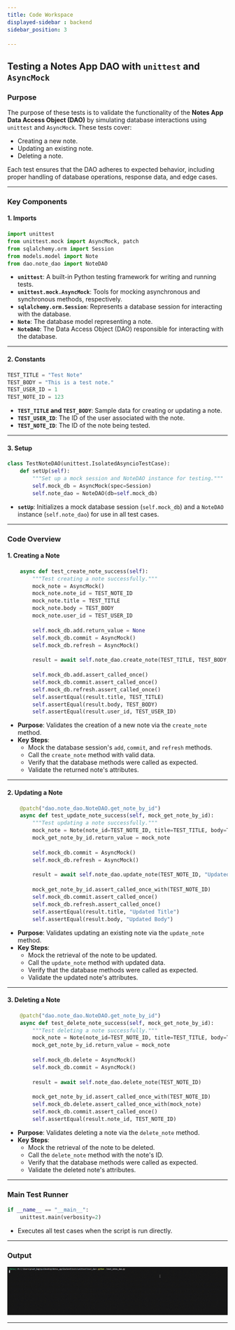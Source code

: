 ```yaml
---
title: Code Workspace
displayed-sidebar : backend
sidebar_position: 3

---
```



## **Testing a Notes App DAO with `unittest` and `AsyncMock`**

### **Purpose**
The purpose of these tests is to validate the functionality of the **Notes App Data Access Object (DAO)** by simulating database interactions using `unittest` and `AsyncMock`. These tests cover:
- Creating a new note.
- Updating an existing note.
- Deleting a note.

Each test ensures that the DAO adheres to expected behavior, including proper handling of database operations, response data, and edge cases.

---

### **Key Components**

#### 1. **Imports**
```python
import unittest
from unittest.mock import AsyncMock, patch
from sqlalchemy.orm import Session
from models.model import Note
from dao.note_dao import NoteDAO
```

- **`unittest`**: A built-in Python testing framework for writing and running tests.
- **`unittest.mock.AsyncMock`**: Tools for mocking asynchronous and synchronous methods, respectively.
- **`sqlalchemy.orm.Session`**: Represents a database session for interacting with the database.
- **`Note`**: The database model representing a note.
- **`NoteDAO`**: The Data Access Object (DAO) responsible for interacting with the database.

---

#### 2. **Constants**
```python
TEST_TITLE = "Test Note"
TEST_BODY = "This is a test note."
TEST_USER_ID = 1
TEST_NOTE_ID = 123
```

- **`TEST_TITLE` and `TEST_BODY`**: Sample data for creating or updating a note.
- **`TEST_USER_ID`**: The ID of the user associated with the note.
- **`TEST_NOTE_ID`**: The ID of the note being tested.

---

#### 3. **Setup**
```python
class TestNoteDAO(unittest.IsolatedAsyncioTestCase):
    def setUp(self):
        """Set up a mock session and NoteDAO instance for testing."""
        self.mock_db = AsyncMock(spec=Session)
        self.note_dao = NoteDAO(db=self.mock_db)

```

- **`setUp`**: Initializes a mock database session (`self.mock_db`) and a `NoteDAO` instance (`self.note_dao`) for use in all test cases.

---



### **Code Overview**

#### **1. Creating a Note**
```python
    async def test_create_note_success(self):
        """Test creating a note successfully."""
        mock_note = AsyncMock()
        mock_note.note_id = TEST_NOTE_ID
        mock_note.title = TEST_TITLE
        mock_note.body = TEST_BODY
        mock_note.user_id = TEST_USER_ID

        self.mock_db.add.return_value = None
        self.mock_db.commit = AsyncMock()
        self.mock_db.refresh = AsyncMock()

        result = await self.note_dao.create_note(TEST_TITLE, TEST_BODY, TEST_USER_ID)

        self.mock_db.add.assert_called_once()
        self.mock_db.commit.assert_called_once()
        self.mock_db.refresh.assert_called_once()
        self.assertEqual(result.title, TEST_TITLE)
        self.assertEqual(result.body, TEST_BODY)
        self.assertEqual(result.user_id, TEST_USER_ID)
```

- **Purpose**: Validates the creation of a new note via the `create_note` method.
- **Key Steps**:
  - Mock the database session's `add`, `commit`, and `refresh` methods.
  - Call the `create_note` method with valid data.
  - Verify that the database methods were called as expected.
  - Validate the returned note's attributes.

---

#### **2. Updating a Note**
```python
    @patch("dao.note_dao.NoteDAO.get_note_by_id")
    async def test_update_note_success(self, mock_get_note_by_id):
        """Test updating a note successfully."""
        mock_note = Note(note_id=TEST_NOTE_ID, title=TEST_TITLE, body=TEST_BODY, user_id=TEST_USER_ID)
        mock_get_note_by_id.return_value = mock_note

        self.mock_db.commit = AsyncMock()
        self.mock_db.refresh = AsyncMock()

        result = await self.note_dao.update_note(TEST_NOTE_ID, "Updated Title", "Updated Body")

        mock_get_note_by_id.assert_called_once_with(TEST_NOTE_ID)
        self.mock_db.commit.assert_called_once()
        self.mock_db.refresh.assert_called_once()
        self.assertEqual(result.title, "Updated Title")
        self.assertEqual(result.body, "Updated Body")
```

- **Purpose**: Validates updating an existing note via the `update_note` method.
- **Key Steps**:
  - Mock the retrieval of the note to be updated.
  - Call the `update_note` method with updated data.
  - Verify that the database methods were called as expected.
  - Validate the updated note's attributes.

---

#### **3. Deleting a Note**
```python
    @patch("dao.note_dao.NoteDAO.get_note_by_id")
    async def test_delete_note_success(self, mock_get_note_by_id):
        """Test deleting a note successfully."""
        mock_note = Note(note_id=TEST_NOTE_ID, title=TEST_TITLE, body=TEST_BODY, user_id=TEST_USER_ID)
        mock_get_note_by_id.return_value = mock_note

        self.mock_db.delete = AsyncMock()
        self.mock_db.commit = AsyncMock()

        result = await self.note_dao.delete_note(TEST_NOTE_ID)

        mock_get_note_by_id.assert_called_once_with(TEST_NOTE_ID)
        self.mock_db.delete.assert_called_once_with(mock_note)
        self.mock_db.commit.assert_called_once()
        self.assertEqual(result.note_id, TEST_NOTE_ID)
```

- **Purpose**: Validates deleting a note via the `delete_note` method.
- **Key Steps**:
  - Mock the retrieval of the note to be deleted.
  - Call the `delete_note` method with the note's ID.
  - Verify that the database methods were called as expected.
  - Validate the deleted note's attributes.

---

### **Main Test Runner**
```python
if __name__ == "__main__":
    unittest.main(verbosity=2)
```

- Executes all test cases when the script is run directly.

---

### **Output**

![alt text](dao-1.gif)

---
